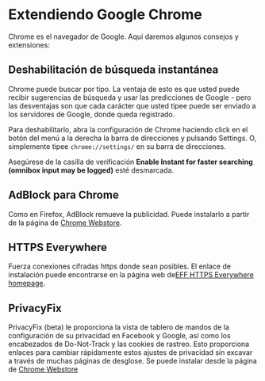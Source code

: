 Extendiendo Google Chrome
=========================

Chrome es el navegador de Google. Aquí daremos algunos consejos y extensiones:

Deshabilitación de búsqueda instantánea
---------------------------------------

Chrome puede buscar por tipo. La ventaja de esto es que usted puede recibir sugerencias de búsqueda y usar las predicciones de Google - pero las desventajas son que cada carácter que usted tipee puede ser enviado a los servidores de Google, donde queda registrado.

Para deshabilitarlo, abra la configuración de Chrome haciendo click en el botón del menú a la derecha la barra de direcciones y pulsando Settings. O, simplemente tipee `chrome://settings/` en su barra de direcciones.

Asegúrese de la casilla de verificación **Enable Instant for faster searching (omnibox input may be logged)** esté desmarcada.

AdBlock para Chrome
------------------

Como en Firefox, AdBlock remueve la publicidad. Puede instalarlo a partir de la página de [Chrome Webstore](https://chrome.google.com/webstore/detail/adblock/gighmmpiobklfepjocnamgkkbiglidom).

HTTPS Everywhere
----------------

Fuerza conexiones cifradas https donde sean posibles.  El enlace de instalación puede encontrarse en la página web de[EFF HTTPS Everywhere homepage](https://www.eff.org/https-everywhere).

PrivacyFix
----------

PrivacyFix (beta) le proporciona la vista de tablero de mandos de la configuración de su privacidad en Facebook y Google, así como los encabezados de Do-Not-Track y las cookies de rastreo. Esto
proporciona enlaces para cambiar rápidamente estos ajustes de privacidad sin excavar a través de muchas páginas de desglose. Se puede instalar desde la página de [Chrome Webstore](https://chrome.google.com/webstore/detail/privacyfix-by-privacychoi/pmejhjjecaldkllonlokhkglbdbkdcni)
